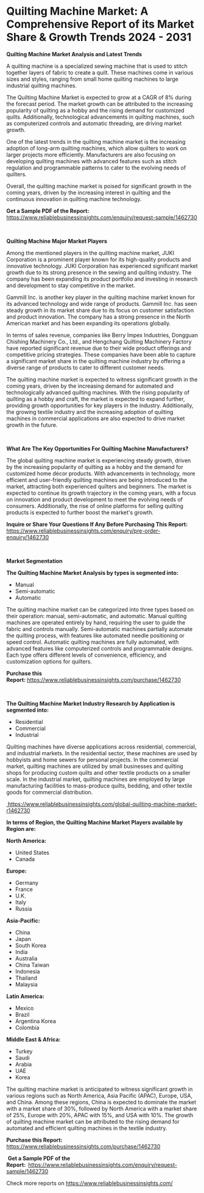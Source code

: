 <p><h1>Quilting Machine Market: A Comprehensive Report of its Market Share & Growth Trends 2024 - 2031</h1></p><p><strong>Quilting Machine Market Analysis and Latest Trends</strong></p>
<p><p>A quilting machine is a specialized sewing machine that is used to stitch together layers of fabric to create a quilt. These machines come in various sizes and styles, ranging from small home quilting machines to large industrial quilting machines.</p><p>The Quilting Machine Market is expected to grow at a CAGR of 8% during the forecast period. The market growth can be attributed to the increasing popularity of quilting as a hobby and the rising demand for customized quilts. Additionally, technological advancements in quilting machines, such as computerized controls and automatic threading, are driving market growth.</p><p>One of the latest trends in the quilting machine market is the increasing adoption of long-arm quilting machines, which allow quilters to work on larger projects more efficiently. Manufacturers are also focusing on developing quilting machines with advanced features such as stitch regulation and programmable patterns to cater to the evolving needs of quilters.</p><p>Overall, the quilting machine market is poised for significant growth in the coming years, driven by the increasing interest in quilting and the continuous innovation in quilting machine technology.</p></p>
<p><strong>Get a Sample PDF of the Report:&nbsp;</strong> <a href="https://www.reliablebusinessinsights.com/enquiry/request-sample/1462730">https://www.reliablebusinessinsights.com/enquiry/request-sample/1462730</a></p>
<p>&nbsp;</p>
<p><strong>Quilting Machine Major Market Players</strong></p>
<p><p>Among the mentioned players in the quilting machine market, JUKI Corporation is a prominent player known for its high-quality products and innovative technology. JUKI Corporation has experienced significant market growth due to its strong presence in the sewing and quilting industry. The company has been expanding its product portfolio and investing in research and development to stay competitive in the market.</p><p>Gammill Inc. is another key player in the quilting machine market known for its advanced technology and wide range of products. Gammill Inc. has seen steady growth in its market share due to its focus on customer satisfaction and product innovation. The company has a strong presence in the North American market and has been expanding its operations globally.</p><p>In terms of sales revenue, companies like Berry Impex Industries, Dongguan Chishing Machinery Co., Ltd., and Hengchang Quilting Machinery Factory have reported significant revenue due to their wide product offerings and competitive pricing strategies. These companies have been able to capture a significant market share in the quilting machine industry by offering a diverse range of products to cater to different customer needs.</p><p>The quilting machine market is expected to witness significant growth in the coming years, driven by the increasing demand for automated and technologically advanced quilting machines. With the rising popularity of quilting as a hobby and craft, the market is expected to expand further, providing growth opportunities for key players in the industry. Additionally, the growing textile industry and the increasing adoption of quilting machines in commercial applications are also expected to drive market growth in the future.</p></p>
<p>&nbsp;</p>
<p><strong>What Are The Key Opportunities For Quilting Machine Manufacturers?</strong></p>
<p><p>The global quilting machine market is experiencing steady growth, driven by the increasing popularity of quilting as a hobby and the demand for customized home décor products. With advancements in technology, more efficient and user-friendly quilting machines are being introduced to the market, attracting both experienced quilters and beginners. The market is expected to continue its growth trajectory in the coming years, with a focus on innovation and product development to meet the evolving needs of consumers. Additionally, the rise of online platforms for selling quilting products is expected to further boost the market's growth.</p></p>
<p><strong>Inquire or Share Your Questions If Any Before Purchasing This Report:</strong> <a href="https://www.reliablebusinessinsights.com/enquiry/pre-order-enquiry/1462730">https://www.reliablebusinessinsights.com/enquiry/pre-order-enquiry/1462730</a></p>
<p>&nbsp;</p>
<p><strong>Market Segmentation</strong></p>
<p><strong>The Quilting Machine Market Analysis by types is segmented into:</strong></p>
<p><ul><li>Manual</li><li>Semi-automatic</li><li>Automatic</li></ul></p>
<p><p>The quilting machine market can be categorized into three types based on their operation: manual, semi-automatic, and automatic. Manual quilting machines are operated entirely by hand, requiring the user to guide the fabric and controls manually. Semi-automatic machines partially automate the quilting process, with features like automated needle positioning or speed control. Automatic quilting machines are fully automated, with advanced features like computerized controls and programmable designs. Each type offers different levels of convenience, efficiency, and customization options for quilters.</p></p>
<p><strong>Purchase this Report:&nbsp;</strong><a href="https://www.reliablebusinessinsights.com/purchase/1462730">https://www.reliablebusinessinsights.com/purchase/1462730</a></p>
<p>&nbsp;</p>
<p><strong>The Quilting Machine Market Industry Research by Application is segmented into:</strong></p>
<p><ul><li>Residential</li><li>Commercial</li><li>Industrial</li></ul></p>
<p><p>Quilting machines have diverse applications across residential, commercial, and industrial markets. In the residential sector, these machines are used by hobbyists and home sewers for personal projects. In the commercial market, quilting machines are utilized by small businesses and quilting shops for producing custom quilts and other textile products on a smaller scale. In the industrial market, quilting machines are employed by large manufacturing facilities to mass-produce quilts, bedding, and other textile goods for commercial distribution.</p></p>
<p><a href="https://www.reliablebusinessinsights.com/global-quilting-machine-market-r1462730">&nbsp;https://www.reliablebusinessinsights.com/global-quilting-machine-market-r1462730</a></p>
<p><strong>In terms of Region, the Quilting Machine Market Players available by Region are:</strong></p>
<p>
    <p> <strong> North America: </strong>
        <ul>
            <li>United States</li>
            <li>Canada</li>
        </ul>
        </p> 
    <p> <strong> Europe: </strong>
        <ul>
            <li>Germany</li>
            <li>France</li>
            <li>U.K.</li>
            <li>Italy</li>
            <li>Russia</li>
        </ul>
        </p> 
    <p> <strong> Asia-Pacific: </strong>
        <ul>
            <li>China</li>
            <li>Japan</li>
            <li>South Korea</li>
            <li>India</li>
            <li>Australia</li>
            <li>China Taiwan</li>
            <li>Indonesia</li>
            <li>Thailand</li>
            <li>Malaysia</li>
        </ul>
        </p> 
    <p> <strong> Latin America: </strong>
        <ul>
            <li>Mexico</li>
            <li>Brazil</li>
            <li>Argentina Korea</li>
            <li>Colombia</li>
        </ul>
        </p> 
    <p> <strong> Middle East & Africa: </strong>
        <ul>
            <li>Turkey</li>
            <li>Saudi</li>
            <li>Arabia</li>
            <li>UAE</li>
            <li>Korea</li>
        </ul>
    </p>
    </p>
<p><p>The quilting machine market is anticipated to witness significant growth in various regions such as North America, Asia Pacific (APAC), Europe, USA, and China. Among these regions, China is expected to dominate the market with a market share of 30%, followed by North America with a market share of 25%, Europe with 20%, APAC with 15%, and USA with 10%. The growth of quilting machine market can be attributed to the rising demand for automated and efficient quilting machines in the textile industry.</p></p>
<p><strong>Purchase this Report: </strong><a href="https://www.reliablebusinessinsights.com/purchase/1462730">https://www.reliablebusinessinsights.com/purchase/1462730</a></p>
<p>&nbsp;<strong>Get a Sample PDF of the Report:&nbsp;&nbsp;</strong><a href="https://www.reliablebusinessinsights.com/enquiry/request-sample/1462730">https://www.reliablebusinessinsights.com/enquiry/request-sample/1462730</a></p>
<p><strong></strong></p>
<p>Check more reports on <a href="https://www.reliablebusinessinsights.com/">https://www.reliablebusinessinsights.com/</a></p>